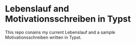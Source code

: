 # Lebenslauf and Motivationsschreiben in Typst
This repo conains my current Lebenslauf and a sample Motivationsschreiben written in Typst.
